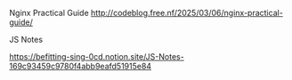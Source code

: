 Nginx Practical Guide
http://codeblog.free.nf/2025/03/06/nginx-practical-guide/

JS Notes

https://befitting-sing-0cd.notion.site/JS-Notes-169c93459c9780f4abb9eafd51915e84
